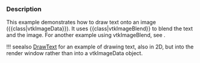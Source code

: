### Description
This example demonstrates how to draw text onto an image ({{class|vtkImageData}}). It uses {{class|vtkImageBlend}} to blend the text and the image. For another example using vtkImageBlend, see []([../CombineImages]).

!!! seealso
    [DrawText](/Cxx/Visualization/DrawText]) for an example of drawing text, also in 2D, but into the render window rather than into a vtkImageData object.

